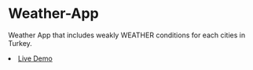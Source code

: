 # Weather-App
Weather App that includes weakly WEATHER conditions for each cities in Turkey.
<li><a href="https://cembolat.github.io/WeatherApp/">Live Demo</a></li>
